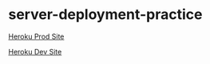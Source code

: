 # server-deployment-practice

[Heroku Prod Site](https://danengel-server-deploy-prod.herokuapp.com/)

[Heroku Dev Site](https://danengel-server-deploy-dev.herokuapp.com/)